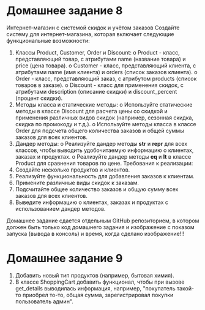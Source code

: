# Домашнее задание 8
Интернет-магазин с системой скидок и учётом заказов
Создайте систему для интернет-магазина, которая включает следующие функциональные возможности:
1.	Классы Product, Customer, Order и Discount:
o	Product - класс, представляющий товар, с атрибутами name (название товара) и price (цена товара).
o	Customer - класс, представляющий клиента, с атрибутами name (имя клиента) и orders (список заказов клиента).
o	Order - класс, представляющий заказ, с атрибутом products (список товаров в заказе).
o	Discount - класс для применения скидок, с атрибутами description (описание скидки) и discount_percent (процент скидки).
2.	Методы класса и статические методы:
o	Используйте статические методы в классе Discount для расчета цены со скидкой и применения различных видов скидок (например, сезонная скидка, скидка по промокоду и т.д.).
o	Используйте методы класса в классе Order для подсчета общего количества заказов и общей суммы заказов для всех клиентов.
3.	Дандер методы:
o	Реализуйте дандер методы __str__ и __repr__ для всех классов, чтобы выводить удобочитаемую информацию о клиентах, заказах и продуктах.
o	Реализуйте дандер методы __eq__ и __lt__ в классе Product для сравнения товаров по цене.
Требования к реализации:
1.	Создайте несколько продуктов и клиентов.
2.	Реализуйте функциональность для добавления заказов к клиентам.
3.	Примените различные виды скидок к заказам.
4.	Подсчитайте общее количество заказов и общую сумму всех заказов для всех клиентов.
5.	Выведите информацию о клиентах, заказах и продуктах с использованием дандер методов.


Домашнее задание сдается отдельным GitHub репозиторием, в котором должен быть только код домашнего задания и изображение с показом запуска (вывода в консоль) и время, когда сделано изображение!!!


# Домашнее задание 9
1.	Добавить новый тип продуктов (например, бытовая химия).
2.	В классе ShoppingCart добавить функционал, чтобы при вызове get_details выводилась информация, например, "покупатель такой-то приобрел то-то, общая сумма, зарегистрировал покупки пользователь админ".

